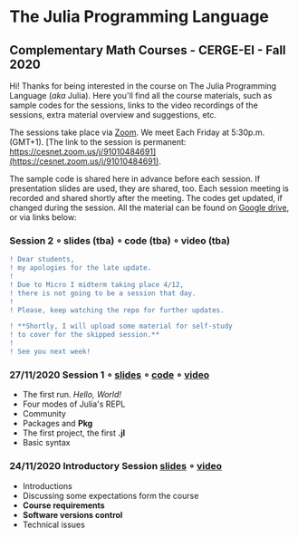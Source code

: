 # The Julia Programming Language
## Complementary Math Courses - CERGE-EI - Fall 2020

Hi! Thanks for being interested in the course on The Julia Programming Language (*aka* Julia). Here you'll find all the course materials, such as sample codes for the sessions, links to the video recordings of the sessions, extra material overview and suggestions, etc.

The sessions take place via [Zoom](https://zoom.us/). We meet Each Friday at 5:30p.m. (GMT+1). [The link to the session is permanent: https://cesnet.zoom.us/j/91010484691](https://cesnet.zoom.us/j/91010484691).

The sample code is shared here in advance before each session. If presentation slides are used, they are shared, too. Each session meeting is recorded and shared shortly after the meeting. The codes get updated, if changed during the session. All the material can be found on [Google drive](https://drive.google.com/drive/folders/1zwglSjPix7HvA99Hnlir9AFUPjREN7D6?usp=sharing), or via links below:

### Session 2 ∘ slides (tba) ∘ code (tba) ∘ video (tba)

```diff
! Dear students,
! my apologies for the late update.
!
! Due to Micro I midterm taking place 4/12,
! there is not going to be a session that day.
!
! Please, keep watching the repo for further updates.

! **Shortly, I will upload some material for self-study
! to cover for the skipped session.**
!
! See you next week!
```

### 27/11/2020 Session 1 ∘ [slides](https://docs.google.com/presentation/d/15gUpdORVxgq_RixQ1jt-MBthiB8-3VR7NCgy-uDpmLU/edit?usp=sharing) ∘ [code](session1/) ∘ [video](https://drive.google.com/file/d/1L7YRYkm1cqfb_uM1u9D-LVURScu55Waz/view?usp=sharing)
- The first run. *Hello, World!*
- Four modes of Julia's REPL
- Community
- Packages and **Pkg**
- The first project, the first **.jl**
- Basic syntax

### 24/11/2020 Introductory Session [slides](https://docs.google.com/presentation/d/1_TREKLs3RTqCIpLjtro4qNUouezLphOa7KUPlup1hiI/edit?usp=sharing) ∘ [video](https://drive.google.com/file/d/18QvydiyLOQ3THFVM9tIgVCLbFKitwyA5/view?usp=sharing)
 - Introductions
 - Discussing some expectations form the course
 - **Course requirements**
 - **Software versions control**
 - Technical issues
